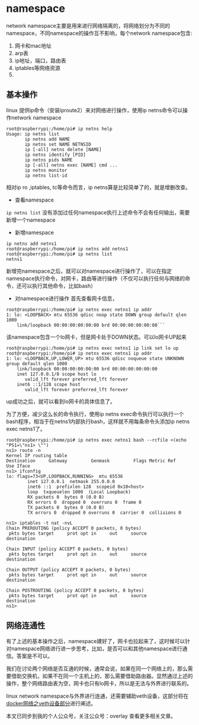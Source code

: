 # namespace



network namespace主要是用来进行网络隔离的，将网络划分为不同的namespace，不同namespace的操作互不影响，每个network namespace包含:

1. 网卡和mac地址
2. arp表
3. ip地址，端口，路由表
4. iptables等网络资源
5. 

## 基本操作

linux 提供ip命令（安装iproute2）来对网络进行操作，使用ip netns命令可以操作network namespace

```text
root@raspberrypi:/home/pi# ip netns help
Usage: ip netns list
       ip netns add NAME
       ip netns set NAME NETNSID
       ip [-all] netns delete [NAME]
       ip netns identify [PID]
       ip netns pids NAME
       ip [-all] netns exec [NAME] cmd ...
       ip netns monitor
       ip netns list-id
```

相对ip ro ,iptables, tc等命令而言，ip netns算是比较简单了的，就是增删改查。

- 查看namespace

`ip netns list`
没有添加过任何namespace执行上述命令不会有任何输出，需要新增一个namespace

- 新增namespace

```
ip netns add netns1
root@raspberrypi:/home/pi# ip netns add netns1
root@raspberrypi:/home/pi# ip netns list
netns1
```

新增完namespace之后，就可以对namespace进行操作了，可以在指定namespace执行命令，对网卡，路由等进行操作（不仅可以执行任何与网络的命令，还可以执行其他命令，比如bash）

- 对namespace进行操作
  首先查看网卡信息，

```text
root@raspberrypi:/home/pi# ip netns exec netns1 ip addr
1: lo: <LOOPBACK> mtu 65536 qdisc noop state DOWN group default qlen 1000
    link/loopback 00:00:00:00:00:00 brd 00:00:00:00:00:00```
```

该namespace包含一个lo网卡，但是网卡处于DOWN状态。可以lo网卡UP起来

```text
root@raspberrypi:/home/pi# ip netns exec netns1 ip link set lo up
root@raspberrypi:/home/pi# ip netns exec netns1 ip addr
1: lo: <LOOPBACK,UP,LOWER_UP> mtu 65536 qdisc noqueue state UNKNOWN group default qlen 1000
    link/loopback 00:00:00:00:00:00 brd 00:00:00:00:00:00
    inet 127.0.0.1/8 scope host lo
       valid_lft forever preferred_lft forever
    inet6 ::1/128 scope host
       valid_lft forever preferred_lft forever
```

up成功之后，就可以看到lo网卡的具体信息了。

为了方便，减少这么长的命令执行，使用ip netns exec命令执行可以执行一个bash程序，相当于在netns1内部执行bash，这样就不用每条命令头添加ip netns exec netns1了。

```text
root@raspberrypi:/home/pi# ip netns exec netns1 bash --rcfile <(echo "PS1=\"ns1> \"")
ns1> route -n
Kernel IP routing table
Destination     Gateway         Genmask         Flags Metric Ref    Use Iface
ns1> ifconfig
lo: flags=73<UP,LOOPBACK,RUNNING>  mtu 65536
        inet 127.0.0.1  netmask 255.0.0.0
        inet6 ::1  prefixlen 128  scopeid 0x10<host>
        loop  txqueuelen 1000  (Local Loopback)
        RX packets 0  bytes 0 (0.0 B)
        RX errors 0  dropped 0  overruns 0  frame 0
        TX packets 0  bytes 0 (0.0 B)
        TX errors 0  dropped 0 overruns 0  carrier 0  collisions 0

ns1> iptables -t nat -nvL
Chain PREROUTING (policy ACCEPT 0 packets, 0 bytes)
 pkts bytes target     prot opt in     out     source               destination

Chain INPUT (policy ACCEPT 0 packets, 0 bytes)
 pkts bytes target     prot opt in     out     source               destination

Chain OUTPUT (policy ACCEPT 0 packets, 0 bytes)
 pkts bytes target     prot opt in     out     source               destination

Chain POSTROUTING (policy ACCEPT 0 packets, 0 bytes)
 pkts bytes target     prot opt in     out     source               destination
ns1>
```

## 网络连通性

有了上述的基本操作之后，namespace建好了，网卡也拉起来了，这时候可以针对namespace网络进行进一步思考，比如，是否可以和其他namespace进行通信。答案是不可以。

我们在讨论两个网络是否互通的时候，通常会说，如果在同一个网络上的，那么需要借助交换机，如果不在同一个主机上的，那么需要借助路由器。显然通过上述的操作，整个网络路由表为空，网卡也只有lo网卡，所以是无法与外界进行联系的。

linux network namespace与外界进行连通，还需要辅助veth设备，这部分将在[docker网络之veth设备部分](https://zhuanlan.zhihu.com/p/185686233)进行阐述。

本文已同步到我的个人公众号，关注公众号：overlay 查看更多相关文章。